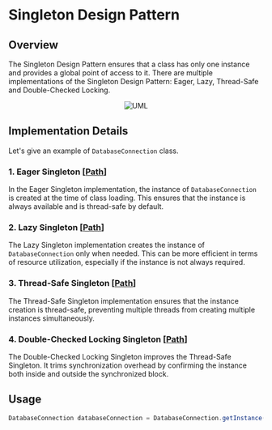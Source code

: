 # Singleton Design Pattern

## Overview

The Singleton Design Pattern ensures that a class has only one instance and provides a global point of access to it.
There are multiple implementations of the Singleton Design Pattern: Eager, Lazy, Thread-Safe and Double-Checked
Locking.


<p align="center">
    <img src="https://github.com/omarhosny206/design-patterns/assets/58389695/5aff2c83-3e72-4825-a649-b9fb69bd9346" alt="UML">
</p>

## Implementation Details

Let's give an example of `DatabaseConnection` class.

### 1. Eager Singleton [[Path](./eagerinitialization)]

In the Eager Singleton implementation, the instance of `DatabaseConnection` is created at the time of class loading.
This ensures that the instance is always available and is thread-safe by
default.

### 2. Lazy Singleton [[Path](./lazyinitialization)]

The Lazy Singleton implementation creates the instance of `DatabaseConnection` only when needed. This can be more
efficient in terms of resource utilization, especially if the instance is not always required.

### 3. Thread-Safe Singleton [[Path](./threadsafe)]

The Thread-Safe Singleton implementation ensures that the instance creation is thread-safe, preventing multiple threads
from creating multiple instances simultaneously.

### 4. Double-Checked Locking Singleton [[Path](./doublecheckedlocking)]

The Double-Checked Locking Singleton improves the Thread-Safe Singleton. It trims synchronization overhead by confirming
the instance both inside and outside the synchronized block.

## Usage
```java
DatabaseConnection databaseConnection = DatabaseConnection.getInstance();
```